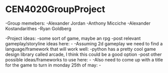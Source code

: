 # CEN4020GroupProject
-Group memebers:
  -Alexander Jordan
  -Anthony Micciche
  -Alexander Kostandarithes
  -Ryan Goldberg

  -Project ideas:
    -some sort of game, maybe an rpg
    -post relevant gameplay/storyline ideas here:
        -<gameplay ideas>
    -Assuming 2d gameplay we need to find a language/framework that will work well:
      -python has a pretty cool game design library called arcade, I think this could be a good option
      -post other possible ideas/frameworks to use here:
        -<framework ideas>
   -Also need to come up with a title for the game to turn in monday 25th of may:
      -<title ideas>

